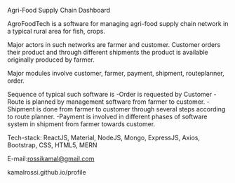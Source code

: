 Agri-Food Supply Chain Dashboard




AgroFoodTech is a software for managing
agri-food supply chain network 
in a typical rural area for fish, crops.



Major actors in such networks are farmer and customer.
Customer orders their product and through different
shipments the product is available originally produced by
farmer.


Major modules involve customer, farmer, payment, shipment, routeplanner, order.



Sequence of typical such software is
-Order is requested by Customer 
-Route is planned by management software from farmer to customer.
-Shipment is done from farmer to customer through several steps according to route planner.
-Payment is involved in different phases of software system in shipment from farmer towards customer.



Tech-stack: ReactJS, Material, NodeJS, Mongo, ExpressJS, Axios, Bootstrap, CSS, HTML5, MERN



E-mail:rossikamal@gmail.com



kamalrossi.github.io/profile
